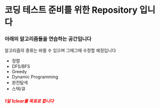 # 코딩 테스트 준비를 위한 Repository 입니다

### 아래의 알고리즘들을 연습하는 공간입니다

알고리즘의 종류는 바뀔 수 있으며 그때그때 수정할 예정입니다

- 정렬
- DFS/BFS
- Greedy
- Dynamic Programming
- 완전탐색
- 스택/큐



#### *<span style="color:red">1일 1clear를 목표로 합니다</span>*

